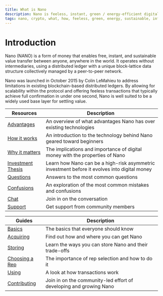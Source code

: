 ```yaml
---
title: What is Nano
description: Nano is feeless, instant, green / energy-efficient digital money (cryptocurrency)
tags: nano, crypto, what, how, feeless, green, energy, sustainable, information, instant, wiki
---
```


# Introduction

Nano (NANO) is a form of money that enables free, instant, and sustainable value transfer between anyone, anywhere in the world. It operates without intermediaries, using a distributed ledger with a unique block-lattice data structure collectively managed by a peer-to-peer network.

Nano was launched in October 2015 by Colin LeMahieu to address limitations in existing blockchain-based distributed ledgers. By allowing for scalability within the protocol and offering feeless transactions that typically achieve full confirmation in under one second, Nano is well suited to be a widely used base layer for settling value.

| Resources                                            | Description                                                                                  |
| ---------------------------------------------------- | -------------------------------------------------------------------------------------------- |
| [Advantages](/introduction/advantages)               | An overview of what advantages Nano has over existing technologies                           |
| [How it works](/introduction/how-it-works)           | An introduction to the technology behind Nano geared toward beginners                        |
| [Why it matters](/introduction/why-it-matters)       | The implications and importance of digital money with the properties of Nano                 |
| [Investment Thesis](/introduction/investment-thesis) | Learn how Nano can be a high-risk asymmetric investment before it evolves into digital money |
| [Questions](/faqs)                                   | Answers to the most common questions                                                         |
| [Confusions](/introduction/misconceptions)           | An exploration of the most common mistakes and confusions                                    |
| [Chat](/community)                                   | Join in on the conversation                                                                  |
| [Support](/support)                                  | Get support from community members                                                           |

| Guides                                                             | Description                                                        |
| ------------------------------------------------------------------ | ------------------------------------------------------------------ |
| [Basics](/getting-started-users/basics)                            | The basics that everyone should know                               |
| [Acquiring](/getting-started-users/acquiring)                      | Find out how and where you can get Nano                            |
| [Storing](/getting-started-users/storing/basics)                   | Learn the ways you can store Nano and their trade-offs             |
| [Choosing a Rep](/getting-started-users/choosing-a-representative) | The importance of rep selection and how to do it                   |
| [Using](/getting-started-users/using)                              | A look at how transactions work                                    |
| [Contributing](/contributing)                                      | Join in on the community-led effort of developing and growing Nano |
